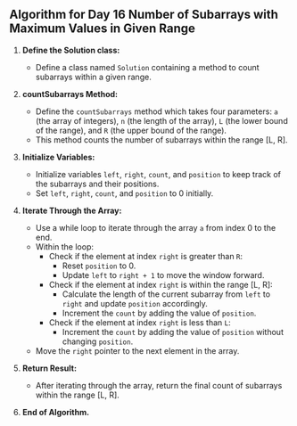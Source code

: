 ## Algorithm for Day 16 **Number of Subarrays with Maximum Values in Given Range**

1. **Define the Solution class:**
   - Define a class named `Solution` containing a method to count subarrays within a given range.

2. **countSubarrays Method:**
   - Define the `countSubarrays` method which takes four parameters: `a` (the array of integers), `n` (the length of the array), `L` (the lower bound of the range), and `R` (the upper bound of the range).
   - This method counts the number of subarrays within the range [L, R].

3. **Initialize Variables:**
   - Initialize variables `left`, `right`, `count`, and `position` to keep track of the subarrays and their positions.
   - Set `left`, `right`, `count`, and `position` to 0 initially.

4. **Iterate Through the Array:**
   - Use a while loop to iterate through the array `a` from index 0 to the end.
   - Within the loop:
     - Check if the element at index `right` is greater than `R`:
       - Reset `position` to 0.
       - Update `left` to `right + 1` to move the window forward.
     - Check if the element at index `right` is within the range [L, R]:
       - Calculate the length of the current subarray from `left` to `right` and update `position` accordingly.
       - Increment the `count` by adding the value of `position`.
     - Check if the element at index `right` is less than `L`:
       - Increment the `count` by adding the value of `position` without changing `position`.
   - Move the `right` pointer to the next element in the array.

5. **Return Result:**
   - After iterating through the array, return the final count of subarrays within the range [L, R].

6. **End of Algorithm.**

